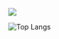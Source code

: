 <img src="https://github-readme-stats.vercel.app/api?username=yuuna1"/>

![Top Langs](https://github-readme-stats.vercel.app/api/top-langs/?username=yuuna1)

